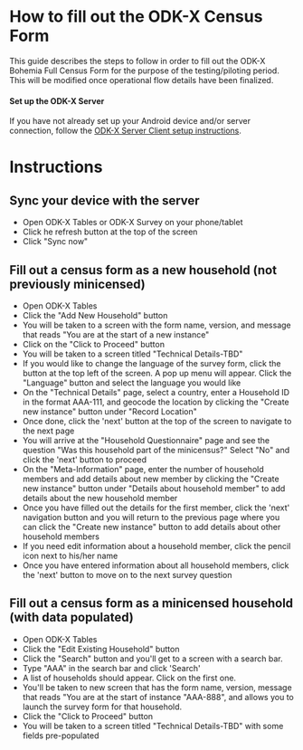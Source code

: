 # How to fill out the ODK-X Census Form

This guide describes the steps to follow in order to fill out the ODK-X Bohemia Full Census Form for the purpose of the testing/piloting period. This will be modified once operational flow details have been finalized. 

#### Set up the ODK-X Server 

If you have not already set up your Android device and/or server connection, follow the [ODK-X Server Client setup instructions](https://github.com/databrew/bohemia/blob/feature/odkx_server_reset_guide/guides/guide_odkx_client.md).

# Instructions

## Sync your device with the server
- Open ODK-X Tables or ODK-X Survey on your phone/tablet
- Click he refresh button at the top of the screen 
- Click "Sync now"

## Fill out a census form as a new household (not previously minicensed)
- Open ODK-X Tables
- Click the "Add New Household" button
- You will be taken to a screen with the form name, version, and message that reads "You are at the start of a new instance"
- Click on the "Click to Proceed" button
- You will be taken to a screen titled "Technical Details-TBD"
- If you would like to change the language of the survey form, click the button at the top left of the screen. A pop up menu will appear. Click the "Language" button and select the language you would like
- On the "Technical Details" page, select a country, enter a Household ID in the format AAA-111, and geocode the location by clicking the "Create new instance" button under "Record Location"
- Once done, click the 'next' button at the top of the screen to navigate to the next page
- You will arrive at the "Household Questionnaire" page and see the question "Was this household part of the minicensus?" Select "No" and click the 'next' button to proceed
- On the "Meta-Information" page, enter the number of household members and add details about new member by clicking the "Create new instance" button under "Details about household member" to add details about the new household member
- Once you have filled out the details for the first member, click the 'next' navigation button and you will return to the previous page where you can click the "Create new instance" button to add details about other household members
- If you need edit information about a household member, click the pencil icon next to his/her name
- Once you have entered information about all household members, click the 'next' button to move on to the next survey question
 
## Fill out a census form as a minicensed household (with data populated)
- Open ODK-X Tables
- Click the "Edit Existing Household" button
- Click the "Search" button and you'll get to a screen with a search bar. 
- Type "AAA" in the search bar and click 'Search'
- A list of households should appear. Click on the first one. 
- You'll be taken to new screen that has the form name, version, message that reads "You are at the start of instance "AAA-888", and allows you to launch the survey form for that household. 
- Click the "Click to Proceed" button
- You will be taken to a screen titled "Technical Details-TBD" with some fields pre-populated
